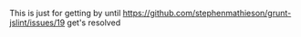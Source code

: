 This is just for getting by until https://github.com/stephenmathieson/grunt-jslint/issues/19 get's resolved